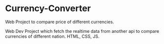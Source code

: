 # Currency-Converter
Web Project to compare price of different currencies.

Web Dev Project which fetch the realtime data from another api to compare currencies of different nation.
HTML, CSS, JS.
